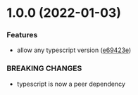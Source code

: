 # 1.0.0 (2022-01-03)


### Features

* allow any typescript version ([e69423e](https://github.com/alexghr/ts/commit/e69423e98891ab61d5c27541478ffac9bbaae19d))


### BREAKING CHANGES

* typescript is now a peer dependency
